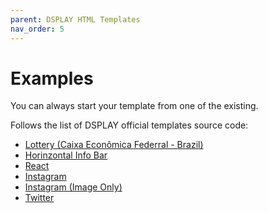 ```yaml
---
parent: DSPLAY HTML Templates
nav_order: 5
---
```

# Examples

You can always start your template from one of the existing.

Follows the list of DSPLAY official templates source code:

- <a href="https://github.com/dsplay/template-lottery-br-caixa-economica-federal" target="_blank">Lottery (Caixa Econômica Federral - Brazil)</a>
- <a href="https://github.com/dsplay/template-horizontal-info-bar" target="_blank">Horinzontal Info Bar</a>
- <a href="https://github.com/dsplay/template-boilerplate-react" target="_blank">React</a>
- <a href="https://github.com/dsplay/template-instagram-basic" target="_blank">Instagram</a>
- <a href="https://github.com/dsplay/template-instagram-image-only" target="_blank">Instagram (Image Only)</a>
- <a href="https://github.com/dsplay/template-twitter-basic" target="_blank">Twitter</a>
